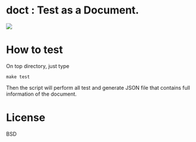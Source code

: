 doct : Test as a Document.
====
<a href="http://travis-ci.org/kengonakajima/doct"><img src="https://secure.travis-ci.org/kengonakajima/doct.png"></a>

How to test
====
On top directory, just type

    make test

Then the script will perform all test and generate JSON file that contains full information of the document.


License
====
BSD
